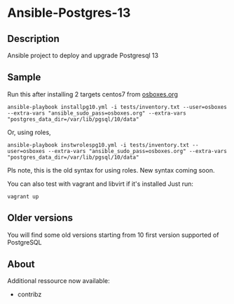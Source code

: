 # Ansible-Postgres-13
## Description
Ansible project to deploy and upgrade Postgresql 13

## Sample
Run this after installing 2 targets centos7 from [osboxes.org](https://www.osboxes.org)

```
ansible-playbook installpg10.yml -i tests/inventory.txt --user=osboxes --extra-vars "ansible_sudo_pass=osboxes.org" --extra-vars "postgres_data_dir=/var/lib/pgsql/10/data"
```

Or, using roles,

```
ansible-playbook instwrolespg10.yml -i tests/inventory.txt --user=osboxes --extra-vars "ansible_sudo_pass=osboxes.org" --extra-vars "postgres_data_dir=/var/lib/pgsql/10/data"
```

Pls note, this is the old syntax for using roles. New syntax coming soon.

You can also test with vagrant and libvirt if it's installed
Just run:
```
vagrant up
```
## Older versions
You will find some old versions starting from 10 first version supported of PostgreSQL

## About
Additional ressource now available:

 - contribz

